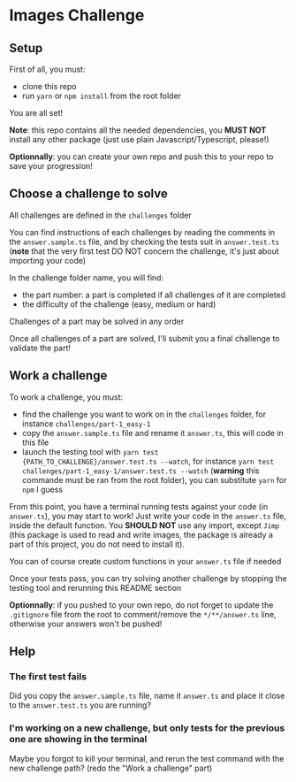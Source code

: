 # Images Challenge

## Setup

First of all, you must:

- clone this repo
- run `yarn` or `npm install` from the root folder

You are all set!

**Note**: this repo contains all the needed dependencies, you **MUST NOT** install any other package (just use plain Javascript/Typescript, please!)

**Optionnally**: you can create your own repo and push this to your repo to save your progression!

## Choose a challenge to solve

All challenges are defined in the `challenges` folder

You can find instructions of each challenges by reading the comments in the `answer.sample.ts` file, and by checking the tests suit in `answer.test.ts` (**note** that the very first test DO NOT concern the challenge, it's just about importing your code)

In the challenge folder name, you will find:

- the part number: a part is completed if all challenges of it are completed
- the difficulty of the challenge (easy, medium or hard)

Challenges of a part may be solved in any order

Once all challenges of a part are solved, I'll submit you a final challenge to validate the part!

## Work a challenge

To work a challenge, you must:

- find the challenge you want to work on in the `challenges` folder, for instance `challenges/part-1_easy-1`
- copy the `answer.sample.ts` file and rename it `answer.ts`, this will code in this file
- launch the testing tool with `yarn test {PATH_TO_CHALLENGE}/answer.test.ts --watch`, for instance `yarn test challenges/part-1_easy-1/answer.test.ts --watch` (**warning** this commande must be ran from the root folder), you can substitute `yarn` for `npm` I guess

From this point, you have a terminal running tests against your code (in `answer.ts`), you may start to work! Just write your code in the `answer.ts` file, inside the default function. You **SHOULD NOT** use any import, except `Jimp` (this package is used to read and write images, the package is already a part of this project, you do not need to install it).

You can of course create custom functions in your `answer.ts` file if needed

Once your tests pass, you can try solving another challenge by stopping the testing tool and rerunning this README section

**Optionnally**: if you pushed to your own repo, do not forget to update the `.gitignore` file from the root to comment/remove the `*/**/answer.ts` line, otherwise your answers won't be pushed!

## Help

### The first test fails

Did you copy the `answer.sample.ts` file, name it `answer.ts` and place it close to the `answer.test.ts` you are running?

### I'm working on a new challenge, but only tests for the previous one are showing in the terminal

Maybe you forgot to kill your terminal, and rerun the test command with the new challenge path? (redo the "Work a challenge" part)
